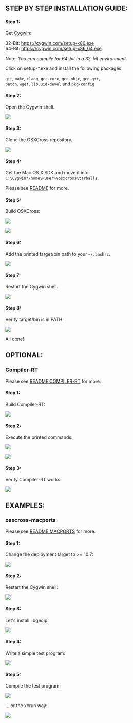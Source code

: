 ## STEP BY STEP INSTALLATION GUIDE: ##

#### Step 1: ####

Get [Cygwin](https://cygwin.com):

32-Bit: https://cygwin.com/setup-x86.exe  
64-Bit: https://cygwin.com/setup-x86_64.exe

Note: *You can compile for 64-bit in a 32-bit environment.*

Click on setup-*.exe and install the following packages:

`git`, `make`, `clang`, `gcc-core`, `gcc-objc`, `gcc-g++`,  
`patch`, `wget`, `libuuid-devel` and `pkg-config`

#### Step 2: ####

Open the Cygwin shell.

![](images/cygwin/osxcross/2.png)

#### Step 3: ####

Clone the OSXCross repository.

![](images/cygwin/osxcross/3.png)

#### Step 4: ####

Get the Mac OS X SDK and move it into  
`C:\Cygwin*\home\<User>\osxcross\tarballs`.

Please see [README](README.md) for more.

#### Step 5: ####

Build OSXCross:

![](images/cygwin/osxcross/5_1.png)

![](images/cygwin/osxcross/5_2.png)

#### Step 6: ####

Add the printed target/bin path to your `~/.bashrc`.

![](images/cygwin/osxcross/6.png)

#### Step 7: ####

Restart the Cygwin shell.

![](images/cygwin/osxcross/7.png)

#### Step 8: ####

Verify target/bin is in PATH:

![](images/cygwin/osxcross/8.png)

All done!

## OPTIONAL: ##

### Compiler-RT ###

Please see [README.COMPILER-RT](README.COMPILER-RT.md) for more.

#### Step 1: ####

Build Compiler-RT:

![](images/cygwin/compiler-rt/1.png)

#### Step 2: ####

Execute the printed commands:

![](images/cygwin/compiler-rt/2.png)

![](images/cygwin/compiler-rt/3.png)

#### Step 3: ####

Verify Compiler-RT works:

![](images/cygwin/compiler-rt/4.png)

## EXAMPLES: ###

### osxcross-macports ###

Please see [README.MACPORTS](README.MACPORTS.md) for more.

#### Step 1: ####

Change the deployment target to >= 10.7:

![](images/cygwin/macports/1.png)

#### Step 2: ####

Restart the Cygwin shell:

![](images/cygwin/macports/2.png)

#### Step 3: ####

Let's install libgeoip:

![](images/cygwin/macports/3.png)

#### Step 4: ####

Write a simple test program:

![](images/cygwin/macports/4.png)

#### Step 5: ####

Compile the test program:

![](images/cygwin/macports/5.png)

... or the xcrun way:

![](images/cygwin/macports/6.png)


